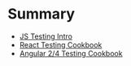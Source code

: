 # Summary

* [JS Testing Intro](README.md)
* [React Testing Cookbook](testing-cookbook.md)
* [Angular 2/4 Testing Cookbook](angular-24-testing-cookbook.md)

